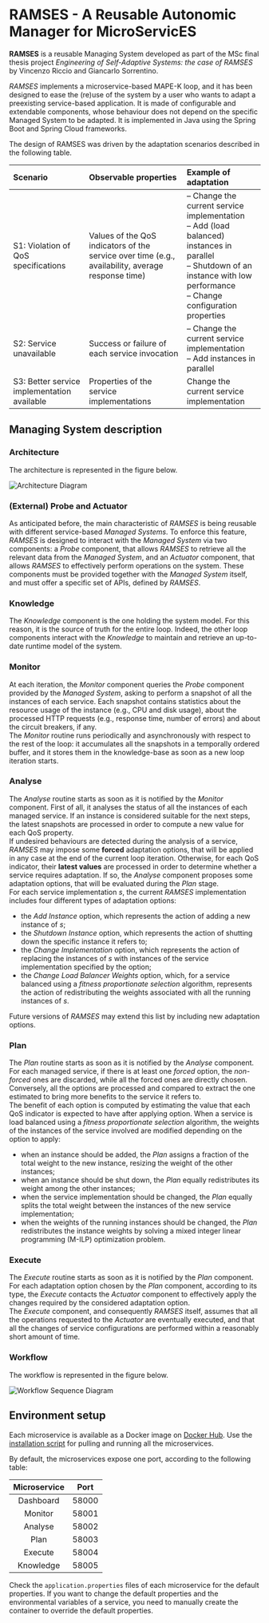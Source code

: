 # RAMSES - A Reusable Autonomic Manager for MicroServicES
**RAMSES** is a reusable Managing System developed as part of the MSc final thesis project *Engineering of Self-Adaptive Systems: the case of RAMSES* by Vincenzo Riccio and Giancarlo Sorrentino.

_RAMSES_ implements a microservice-based MAPE-K loop, and it has been designed to ease the (re)use of the system by a user who wants to adapt a preexisting service-based application. It is made of configurable and extendable components, whose behaviour does not depend on the specific Managed System to be adapted. It is implemented in Java using the Spring Boot and Spring Cloud frameworks. 

The design of RAMSES was driven by the adaptation scenarios described in the following table.

|         Scenario        |       Observable properties      |    Example of adaptation    |
|     :-------------      | :-------------  | :-------------  |
|  S1: Violation of QoS specifications  |  Values of the QoS indicators of the service over time (e.g., availability, average response time)  |  – Change the current service implementation<br/>– Add (load balanced) instances in parallel<br/>– Shutdown of an instance with low performance<br/>– Change configuration properties |
| S2: Service unavailable | Success or failure of each service invocation | – Change the current service implementation<br/>– Add instances in parallel |
| S3: Better service implementation available | Properties of the service implementations | Change the current service implementation |

## Managing System description

### Architecture
The architecture is represented in the figure below.

![Architecture Diagram](../documents/Managing%20System/ManagingArch.png)

### (External) Probe and Actuator
As anticipated before, the main characteristic of _RAMSES_ is being reusable with different service-based _Managed Systems_. To enforce this feature, _RAMSES_ is designed to interact with the _Managed System_ via two components: a _Probe_ component, that allows _RAMSES_ to retrieve all the relevant data from the _Managed System_, and an _Actuator_ component, that allows _RAMSES_ to effectively perform operations on the system. These components must be provided together with the _Managed System_ itself, and must offer a specific set of APIs, defined by _RAMSES_.

### Knowledge
The _Knowledge_ component is the one holding the system model. For this reason, it is the source of truth for the entire loop. Indeed, the other loop components interact with the _Knowledge_ to maintain and retrieve an up-to-date runtime model of the system.

### Monitor
At each iteration, the _Monitor_ component queries the _Probe_ component provided by the _Managed System_, asking to perform a snapshot of all the instances of each service. Each snapshot contains statistics about the resource usage of the instance (e.g., CPU and disk usage), about the processed HTTP requests (e.g., response time, number of errors) and about the circuit breakers, if any. <br/>
The _Monitor_ routine runs periodically and asynchronously with respect to the rest of the loop: it accumulates all the snapshots in a temporally ordered buffer, and it stores them in the knowledge-base as soon as a new loop iteration starts.

### Analyse
The _Analyse_ routine starts as soon as it is notified by the _Monitor_ component. First of all, it analyses the status of all the instances of each managed service. If an instance is considered suitable for the next steps, the latest snapshots are processed in order to compute a new value for each QoS property.<br/>
If undesired behaviours are detected during the analysis of a service, _RAMSES_ may impose some **forced** adaptation options, that will be applied in any case at the end of the current loop iteration. Otherwise, for each QoS indicator, their **latest values** are processed in order to determine whether a service requires adaptation. If so, the _Analyse_ component proposes some adaptation options, that will be evaluated during the _Plan_ stage.<br/>
For each service implementation *s*, the current _RAMSES_ implementation includes four different types of adaptation options:
- the *Add Instance* option, which represents the action of adding a new instance of *s*;
- the *Shutdown Instance* option, which represents the action of shutting down the specific instance it refers to;
- the *Change Implementation* option, which represents the action of replacing the instances of *s* with instances of the service implementation specified by the option;
- the *Change Load Balancer Weights* option, which, for a service balanced using a *fitness proportionate selection* algorithm, represents the action of redistributing the weights associated with all the running instances of *s*.

Future versions of _RAMSES_ may extend this list by including new adaptation options.

### Plan
The _Plan_ routine starts as soon as it is notified by the _Analyse_ component. For each managed service, if there is at least one _forced_ option, the _non-forced_ ones are discarded, while all the forced ones are directly chosen. Conversely, all the options are processed and compared to extract the one estimated to bring more benefits to the service it refers to.<br/>
The benefit of each option is computed by estimating the value that each QoS indicator is expected to have after applying option. When a service is load balanced using a *fitness proportionate selection* algorithm, the weights of the instances of the service involved are modified depending on the option to apply:
- when an instance should be added, the _Plan_ assigns a fraction of the total weight to the new instance, resizing the weight of the other instances;
- when an instance should be shut down, the _Plan_ equally redistributes its weight among the other instances;
- when the service implementation should be changed, the _Plan_ equally splits the total weight between the instances of the new service implementation;
- when the weights of the running instances should be changed, the _Plan_ redistributes the instance weights by solving a mixed integer linear programming (M-ILP) optimization problem.

### Execute
The _Execute_ routine starts as soon as it is notified by the _Plan_ component. For each adaptation option chosen by the _Plan_ component, according to its type, the _Execute_ contacts the _Actuator_ component to effectively apply the changes required by the considered adaptation option.<br/>
The _Execute_ component, and consequently _RAMSES_ itself, assumes that all the operations requested to the _Actuator_ are eventually executed, and that all the changes of service configurations are performed within a reasonably short amount of time.

### Workflow
The workflow is represented in the figure below.

![Workflow Sequence Diagram](../documents/Managing%20System/Sequence/ManagingSequenceDiagram.png)

## Environment setup
Each microservice is available as a Docker image on [Docker Hub](https://hub.docker.com/u/sbi98). Use the [installation script](../SEFA%2BRAMSES_setup.sh) for pulling and running all the microservices.

By default, the microservices expose one port, according to the following table:

|  Microservice |       Port      |
| :-----------: | :-------------: |
|   Dashboard   |      58000      |
|    Monitor    |      58001      |
|    Analyse    |      58002      |
|     Plan      |      58003      |
|    Execute    |      58004      |
|   Knowledge   |      58005      |


Check the `application.properties` files of each microservice for the default properties. If you want to change the default properties and the environmental variables of a service, you need to manually create the container to override the default properties.
